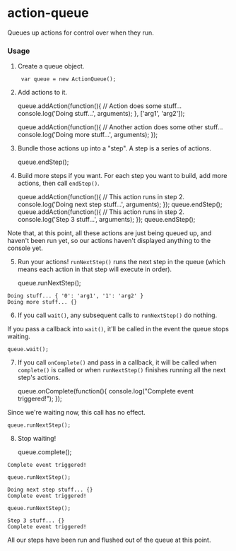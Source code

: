 # action-queue

Queues up actions for control over when they run.

### Usage

1. Create a queue object.

        var queue = new ActionQueue();

2. Add actions to it.

    queue.addAction(function(){
      // Action does some stuff...
      console.log('Doing stuff...', arguments);
    }, ['arg1', 'arg2']);

    queue.addAction(function(){
      // Another action does some other stuff...
      console.log('Doing more stuff...', arguments);
    });

3. Bundle those actions up into a "step".
A step is a series of actions.

    queue.endStep();

4. Build more steps if you want. For each step you want to build, add more actions, then call `endStep()`.

    queue.addAction(function(){
      // This action runs in step 2.
      console.log('Doing next step stuff...', arguments);
    });
    queue.endStep();
    queue.addAction(function(){
      // This action runs in step 2.
      console.log('Step 3 stuff...', arguments);
    });
    queue.endStep();

Note that, at this point, all these actions are just being queued up, and haven't been run yet, so our actions haven't displayed anything to the console yet.

5. Run your actions! `runNextStep()` runs the next step in the queue (which means each action in that step will execute in order). 

    queue.runNextStep();

````
Doing stuff... { '0': 'arg1', '1': 'arg2' }
Doing more stuff... {}
````

6. If you call `wait()`, any subsequent calls to `runNextStep()` do nothing. 

If you pass a callback into `wait()`, it'll be called in the event the queue stops waiting.

    queue.wait();

7. If you call `onComplete()` and pass in a callback, it will be called when `complete()` is called or when `runNextStep()` finishes running all the next step's actions.

    queue.onComplete(function(){
      console.log("Complete event triggered!");
    });

Since we're waiting now, this call has no effect.

    queue.runNextStep();

8. Stop waiting!

    queue.complete();

````
Complete event triggered!
````

    queue.runNextStep();

````
Doing next step stuff... {}
Complete event triggered!
````

    queue.runNextStep();

````
Step 3 stuff... {}
Complete event triggered!
````

All our steps have been run and flushed out of the queue at this point.


